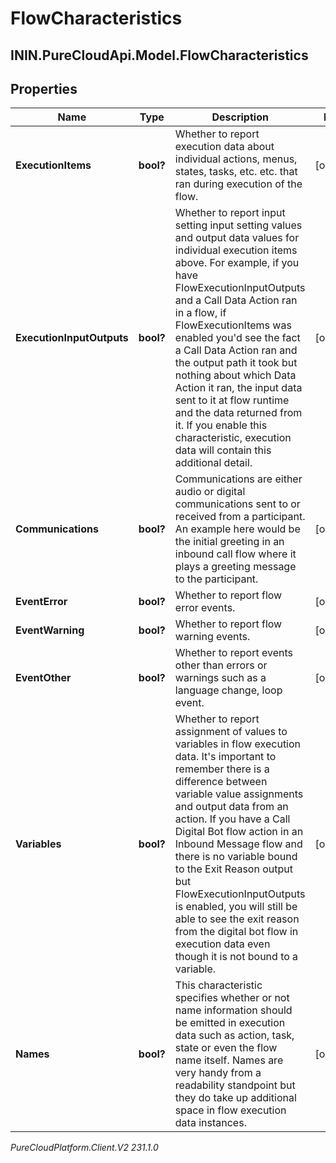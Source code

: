 # FlowCharacteristics

## ININ.PureCloudApi.Model.FlowCharacteristics

## Properties

|Name | Type | Description | Notes|
|------------ | ------------- | ------------- | -------------|
| **ExecutionItems** | **bool?** | Whether to report execution data about individual actions, menus, states, tasks, etc. etc. that ran during execution of the flow. | [optional] |
| **ExecutionInputOutputs** | **bool?** | Whether to report input setting input setting values and output data values for individual execution items above.  For example, if you have FlowExecutionInputOutputs and a Call Data Action ran in a flow, if FlowExecutionItems was enabled you&#39;d see the fact a Call Data Action ran and the output path it took but nothing about which Data Action it ran, the input data sent to it at flow runtime and the data returned from it.  If you enable this characteristic, execution data will contain this additional detail. | [optional] |
| **Communications** | **bool?** | Communications are either audio or digital communications sent to or received from a participant.  An example here would be the initial greeting in an inbound call flow where it plays a greeting message to the participant. | [optional] |
| **EventError** | **bool?** | Whether to report flow error events. | [optional] |
| **EventWarning** | **bool?** | Whether to report flow warning events. | [optional] |
| **EventOther** | **bool?** | Whether to report events other than errors or warnings such as a language change, loop event. | [optional] |
| **Variables** | **bool?** | Whether to report assignment of values to variables in flow execution data. It&#39;s important to remember there is a difference between variable value assignments and output data from an action.  If you have a Call Digital Bot flow action in an Inbound Message flow and there is no variable bound to the Exit Reason output but FlowExecutionInputOutputs is enabled, you will still be able to see the exit reason from the digital bot flow in execution data even though it is not bound to a variable. | [optional] |
| **Names** | **bool?** | This characteristic specifies whether or not name information should be emitted in execution data such as action, task, state or even the flow name itself.  Names are very handy from a readability standpoint but they do take up additional space in flow execution data instances. | [optional] |



_PureCloudPlatform.Client.V2 231.1.0_
